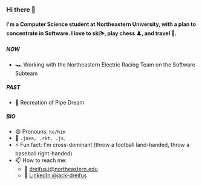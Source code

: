 ### Hi there 👋 

#### I'm a Computer Science student at Northeastern University, with a plan to concentrate in Software. I love to ski⛷️, play chess ♟️, and travel 🧳.

##### NOW
- 🏎️ Working with the Northeastern Electric Racing Team on the Software Subteam
##### PAST
- 👾 Recreation of Pipe Dream

##### BIO
- 😄 Pronouns: `he/him`
- 🧠 `.java, .rkt, .js, `
- ⚡️ Fun fact: I'm cross-dominant (throw a football land-handed, throw a baseball right-handed)
- 📫 How to reach me: 
  - 📧 <dreifus.j@northeastern.edu>
  - 💼 [LinkedIn @jack-dreifus](https://www.linkedin.com/in/jack-dreifus-7770b228b/)


